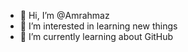 - 👋 Hi, I’m @Amrahmaz
- 👀 I’m interested in learning new things 
- 🌱 I’m currently learning about GitHub


<!---
Amrahmaz/Amrahmaz is a ✨ special ✨ repository because its `README.md` (this file) appears on your GitHub profile.
You can click the Preview link to take a look at your changes.
--->
